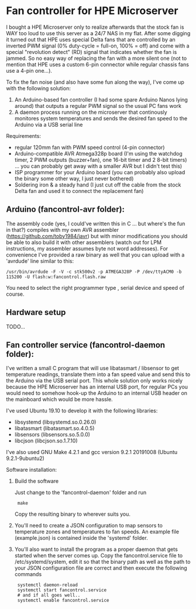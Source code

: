 # Fan controller for HPE Microserver

I bought a HPE Microserver only to realize afterwards that the stock fan is WAY too loud to use this server as a 24/7 NAS in my flat. After some digging it turned out that HPE uses special Delta fans that are controlled by an inverted PWM signal (0% duty-cycle = full-on, 100% = off) and come with a special "revolution detect" (RD) signal that indicates whether the fan is jammed. So no easy way of replacing the fan with a more silent one (not to mention that HPE uses a custom 6-pin connector while regular chassis fans use a 4-pin one...).

To fix the fan noise (and also have some fun along the way), I've come up with the following solution:

1. An Arduino-based fan controller (I had some spare Arduino Nanos lying around) that outputs a regular PWM signal so the usual PC fans work
2. A daemon process running on the microserver that continously monitores system temperatures and sends the desired fan speed to the Arduino via a USB serial line

Requirements:

- regular 120mm fan with PWM speed control (4-pin connector)
- Arduino-compatible AVR Atmega328p board (I'm using the watchdog timer, 2 PWM outputs (buzzer+fan), one 16-bit timer and 2 8-bit timers) ... you can probably get away with a smaller AVR but I didn't test this)
- ISP programmer for your Arduino board (you can probably also upload the binary some other way, I just never bothered)
- Soldering iron & a steady hand (I just cut off the cable from the stock Delta fan and used it to connect the replacement fan)

## Arduino (fancontrol-avr folder):

The assembly code (yes, I could've written this in C ... but where's the fun in that?) compiles with my own AVR assembler (https://github.com/toby1984/javr) but with minor modifications you should be able to also build it with other assemblers (watch out for LPM instructions, my assembler assumes byte not word addresses).
For convenience I've provided a raw binary as well that you can upload with a 'avrdude' line similar to this:


    /usr/bin/avrdude -F -V -c stk500v2 -p ATMEGA328P -P /dev/ttyACM0 -b 115200 -U flash:w:fancontrol.flash.raw

You need to select the right programmer type , serial device and speed of course.


## Hardware setup

TODO...

## Fan controller service (fancontrol-daemon folder):

I've written a small C program that will use libatasmart / libsensor to get temperature readings, translate them into a fan speed value and send this to the Arduino via the USB serial port. This whole solution only works nicely because the HPE Microserver has an internal USB port, for regular PCs you would need to somehow hook-up the Arduino to an internal USB header on the mainboard which would be more hassle.

I've used Ubuntu 19.10 to develop it with the following libraries:

- libsystemd (libsystemd.so.0.26.0)
- libatasmart (libatasmart.so.4.0.5)
- libsensors (libsensors.so.5.0.0)
- libcjson (libcjson.so.1.7.10)

I've also used GNU Make 4.2.1 and gcc version 9.2.1 20191008 (Ubuntu 9.2.1-9ubuntu2) 

Software installation:

1. Build the software

   Just change to the 'fancontrol-daemon' folder and run

   ````
    make
   ````

   Copy the resulting binary to wherever suits you.

2. You'll need to create a JSON configuration to map sensors to temperature zones and temperatures to fan speeds.
   An example file (example.json) is contained inside the 'systemd' folder.
3. You'll also want to install the program as a proper daemon that gets started when the server comes up. Copy
   the fancontrol.service file to /etc/systemd/system, edit it so that the binary path as well as the path
   to your JSON configuration file are correct and then execute the following commands

   ````
    systemctl daemon-reload
    systemctl start fancontrol.service
    # and if all goes well..
    systemctl enable fancontrol.service
   ````
